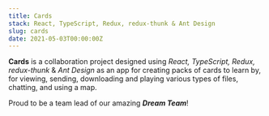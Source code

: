 ```yaml
---
title: Cards
stack: React, TypeScript, Redux, redux-thunk & Ant Design
slug: cards
date: 2021-05-03T00:00:00Z
---
```


**Cards** is a collaboration project designed using *React, TypeScript, Redux, redux-thunk* & *Ant Design* as an app for creating
packs of cards to learn by, for viewing, sending, downloading and playing various types of files, chatting,
and using a map.

Proud to be a team lead of our amazing ***Dream Team***!